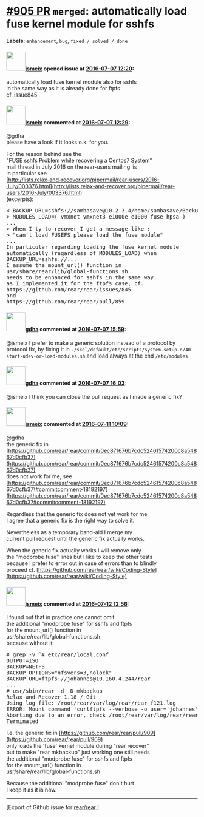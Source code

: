[\#905 PR](https://github.com/rear/rear/pull/905) `merged`: automatically load fuse kernel module for sshfs
===========================================================================================================

**Labels**: `enhancement`, `bug`, `fixed / solved / done`

#### <img src="https://avatars.githubusercontent.com/u/1788608?u=925fc54e2ce01551392622446ece427f51e2f0ce&v=4" width="50">[jsmeix](https://github.com/jsmeix) opened issue at [2016-07-07 12:20](https://github.com/rear/rear/pull/905):

automatically load fuse kernel module also for sshfs  
in the same way as it is already done for ftpfs  
cf. issue845

#### <img src="https://avatars.githubusercontent.com/u/1788608?u=925fc54e2ce01551392622446ece427f51e2f0ce&v=4" width="50">[jsmeix](https://github.com/jsmeix) commented at [2016-07-07 12:29](https://github.com/rear/rear/pull/905#issuecomment-231063684):

@gdha  
please have a look if it looks o.k. for you.

For the reason behind see the  
"FUSE sshfs Problem while recovering a Centos7 System"  
mail thread in July 2016 on the rear-users mailing lis  
in particular see  
[http://lists.relax-and-recover.org/pipermail/rear-users/2016-July/003376.html](http://lists.relax-and-recover.org/pipermail/rear-users/2016-July/003376.html)  
(excerpts):

<pre>
< BACKUP_URL=sshfs://sambasave@10.2.3.4/home/sambasave/Backup
> MODULES_LOAD=( vmxnet vmxnet3 e1000e e1000 fuse hpsa )
...
> When I ty to recover I get a message like :
> "can't load FUSEFS please load the fuse module"
...
In particular regarding loading the fuse kernel module
automatically (regardless of MODULES_LOAD) when 
BACKUP_URL=sshfs://...
I assume the mount_url() function in
usr/share/rear/lib/global-functions.sh
needs to be enhanced for sshfs in the same way
as I implemented it for the ftpfs case, cf.
https://github.com/rear/rear/issues/845
and
https://github.com/rear/rear/pull/859
</pre>

#### <img src="https://avatars.githubusercontent.com/u/888633?u=cdaeb31efcc0048d3619651aa18dd4b76e636b21&v=4" width="50">[gdha](https://github.com/gdha) commented at [2016-07-07 15:59](https://github.com/rear/rear/pull/905#issuecomment-231124554):

@jsmeix I prefer to make a generic solution instead of a protocol by
protocol fix, by fixing it in
`./skel/default/etc/scripts/system-setup.d/40-start-udev-or-load-modules.sh`
and load always at the end `/etc/modules`

#### <img src="https://avatars.githubusercontent.com/u/888633?u=cdaeb31efcc0048d3619651aa18dd4b76e636b21&v=4" width="50">[gdha](https://github.com/gdha) commented at [2016-07-07 16:03](https://github.com/rear/rear/pull/905#issuecomment-231125758):

@jsmeix I think you can close the pull request as I made a generic fix?

#### <img src="https://avatars.githubusercontent.com/u/1788608?u=925fc54e2ce01551392622446ece427f51e2f0ce&v=4" width="50">[jsmeix](https://github.com/jsmeix) commented at [2016-07-11 10:09](https://github.com/rear/rear/pull/905#issuecomment-231694317):

@gdha  
the generic fix in
[https://github.com/rear/rear/commit/0ec871676b7cdc52461574200c8a54867d0cfb37](https://github.com/rear/rear/commit/0ec871676b7cdc52461574200c8a54867d0cfb37)  
does not work for me, see  
[https://github.com/rear/rear/commit/0ec871676b7cdc52461574200c8a54867d0cfb37\#commitcomment-18192197](https://github.com/rear/rear/commit/0ec871676b7cdc52461574200c8a54867d0cfb37#commitcomment-18192197)

Regardless that the generic fix does not yet work for me  
I agree that a generic fix is the right way to solve it.

Nevertheless as a temporary band-aid I merge my  
current pull request until the generic fix actually works.

When the generic fix actually works I will remove only  
the "modprobe fuse" lines but I like to keep the other tests  
because I prefer to error out in case of errors than to blindly  
proceed cf.
[https://github.com/rear/rear/wiki/Coding-Style](https://github.com/rear/rear/wiki/Coding-Style)

#### <img src="https://avatars.githubusercontent.com/u/1788608?u=925fc54e2ce01551392622446ece427f51e2f0ce&v=4" width="50">[jsmeix](https://github.com/jsmeix) commented at [2016-07-12 12:56](https://github.com/rear/rear/pull/905#issuecomment-232038648):

I found out that in practice one cannot omit  
the additional "modprobe fuse" for sshfs and ftpfs  
for the mount\_url() function in  
usr/share/rear/lib/global-functions.sh  
because without it:

<pre>
# grep -v ^# etc/rear/local.conf 
OUTPUT=ISO
BACKUP=NETFS
BACKUP_OPTIONS="nfsvers=3,nolock"
BACKUP_URL=ftpfs://johannes@10.160.4.244/rear
...
# usr/sbin/rear -d -D mkbackup
Relax-and-Recover 1.18 / Git
Using log file: /root/rear/var/log/rear/rear-f121.log
ERROR: Mount command 'curlftpfs --verbose -o user='johannes' ftp://10.160.4.244/rear /tmp/rear.aFr3j7dXQcBGKFg/outputfs' failed.
Aborting due to an error, check /root/rear/var/log/rear/rear-f121.log for details
Terminated
</pre>

I.e. the generic fix in
[https://github.com/rear/rear/pull/909](https://github.com/rear/rear/pull/909)  
only loads the 'fuse' kernel module during "rear recover"  
but to make "rear mkbackup" just working one still needs  
the additional "modprobe fuse" for sshfs and ftpfs  
for the mount\_url() function in  
usr/share/rear/lib/global-functions.sh

Because the additional "modprobe fuse" don't hurt  
I keep it as it is now.

------------------------------------------------------------------------

\[Export of Github issue for
[rear/rear](https://github.com/rear/rear).\]
